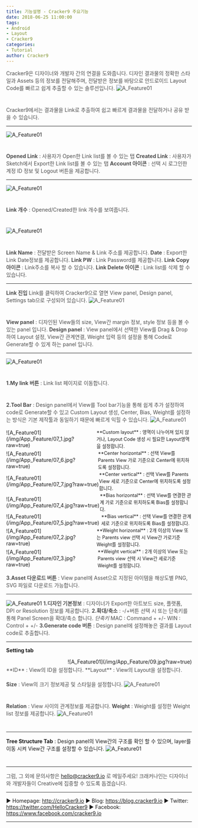 ```yaml
---
title: 기능설명 - Cracker9 주요기능
date: 2018-06-25 11:00:00
tags: 
- Android
- Layout
- Cracker9
categories:
- Tutorial
author: Cracker9
---
```

<span style="color:#4d4d4d">Cracker9은 디자이너와 개발자 간의 연결을 도와줍니다.
디자인 결과물의 정확한 스타일과 Assets 등의 정보를 전달해주며, 전달받은 정보를 바탕으로 안드로이드 Layout Code를 빠르고 쉽게 추출할 수 있는 솔루션입니다.
![A_Feature01](/img/App_Feature/01.jpg?raw=true)
#  

<span style="color:#4d4d4d">Cracker9에서는 결과물을 Link로 추출하여 쉽고 빠르게 결과물을 전달하거나 공유 받을 수 있습니다.
***
![A_Feature01](/img/App_Feature/02.jpg?raw=true)
#  

<span style="color:#4d4d4d">**Opened Link** : 사용자가 Open한 Link list를 볼 수 있는 탭
<span style="color:#4d4d4d">**Created Link** : 사용자가 Sketch에서 Export한 Link list를 볼 수 있는 탭
<span style="color:#4d4d4d">**Account 아이콘** : 선택 시 로그인한 계정 ID 정보 및 Logout 버튼을 제공합니다.
***
![A_Feature01](/img/App_Feature/03.jpg?raw=true)
#  

<span style="color:#4d4d4d">**Link 개수** : Opened/Created한 link 개수를 보여줍니다.
#  

![A_Feature01](/img/App_Feature/04.jpg?raw=true)
#  

<span style="color:#4d4d4d">**Link Name** : 전달받은 Screen Name & Link 주소를 제공합니다.
<span style="color:#4d4d4d">**Date** : Export한 Link Date정보를 제공합니다.
<span style="color:#4d4d4d">**Link PW** : Link Password를 제공합니다.
<span style="color:#4d4d4d">**Link Copy 아이콘** : Link주소를 복사 할 수 있습니다.
<span style="color:#4d4d4d">**Link Delete 아이콘** : Link list를 삭제 할 수 있습니다.
***
<span style="color:#4d4d4d">**Link 진입**
Link를 클릭하여 Cracker9으로 열면 View panel, Design panel, Settings tab으로 구성되어 있습니다.
![A_Feature01](/img/App_Feature/05.jpg?raw=true)
#  

<span style="color:#4d4d4d">**View panel** : 디자인된 View들의 size, View간 margin 정보, style 정보 등을 볼 수 있는 panel 입니다.
<span style="color:#4d4d4d">**Design panel** : View panel에서 선택한 View를 Drag & Drop하여 Layout 설정, View간 관계연결, Weight 입력 등의 설정을 통해 Code로 Generate할 수 있게 하는 panel 입니다.
***
![A_Feature01](/img/App_Feature/06.jpg?raw=true)
#  

<span style="color:#4d4d4d">**1.My link 버튼** : Link list 페이지로 이동합니다.
#  

<span style="color:#4d4d4d">**2.Tool Bar** : Design panel에서 View를 Tool bar기능을 통해 쉽게 추가 설정하여 code로 Generate할 수 있고 Custom Layout 생성, Center, Bias, Weight를 설정하는 방식은 기본 제작툴과 동일하기 때문에 빠르게 익힐 수 있습니다.
![A_Feature01](/img/App_Feature/07.jpg?raw=true)
<div style="display: table">
  <div style="display: table-cell; vertical-align: middle;">
  ![A_Feature01](/img/App_Feature/07_1.jpg?raw=true)
  </div>
  <div style="display: table-cell; vertical-align: middle;"><span style="font-size:0.9em;">**Custom layout** : 영역이 나누어져 있지 않거나, Layout Code 생성 시 필요한 Layout영역을 설정합니다.</span></div>
</div>

<div style="display: table">
  <div style="display: table-cell; vertical-align: middle;">
  ![A_Feature01](/img/App_Feature/07_6.jpg?raw=true)
  </div>
  <div style="display: table-cell; vertical-align: middle;"><span style="font-size:0.9em;">**Center horizontal** : 선택 View를 Parents View 가로 기준으로 Center에 위치하도록 설정합니다.</span></div>
</div>

<div style="display: table">
 <div style="display: table-cell; vertical-align: middle;">
 ![A_Feature01](/img/App_Feature/07_7.jpg?raw=true)
 </div>
 <div style="display: table-cell; vertical-align: middle;"><span style="font-size:0.9em;">**Center vertical** : 선택 View를 Parents View 세로 기준으로 Center에 위치하도록 설정합니다.</span></div>
</div>

<div style="display: table">
 <div style="display: table-cell; vertical-align: middle;">
 ![A_Feature01](/img/App_Feature/07_4.jpg?raw=true)
 </div>
 <div style="display: table-cell; vertical-align: middle;"><span style="font-size:0.9em;">**Bias horizontal** : 선택 View를 연결한 관계 가로 기준으로 위치하도록 Bias를 설정합니다.</span></div>
</div>

<div style="display: table">
 <div style="display: table-cell; vertical-align: middle;">
 ![A_Feature01](/img/App_Feature/07_5.jpg?raw=true)
 </div>
 <div style="display: table-cell; vertical-align: middle;"><span style="font-size:0.9em;">**Bias vertical** : 선택 View를 연결한 관계 세로 기준으로 위치하도록 Bias를 설정합니다.</span></div>
</div>

<div style="display: table">
 <div style="display: table-cell; vertical-align: middle;">
 ![A_Feature01](/img/App_Feature/07_2.jpg?raw=true)
 </div>
 <div style="display: table-cell; vertical-align: middle;"><span style="font-size:0.9em;">**Weight horizontal** : 2개 이상의 View 또는 Parents view 선택 시 View간 가로기준 Weight를 설정합니다.</span></div>
</div>

<div style="display: table">
 <div style="display: table-cell; vertical-align: middle;">
 ![A_Feature01](/img/App_Feature/07_3.jpg?raw=true)
 </div>
 <div style="display: table-cell; vertical-align: middle;"><span style="font-size:0.9em;">**Weight vertical** : 2개 이상의 View 또는 Parents view 선택 시 View간 세로기준 Weight를 설정합니다.</span></div>
</div>

<span style="color:#4d4d4d">**3.Asset 다운로드 버튼** : View panel에 Asset으로 지정된 아이템을 해상도별 PNG, SVG 파일로 다운로드 가능합니다.
***
![A_Feature01](/img/App_Feature/08.jpg?raw=true)
<span style="color:#4d4d4d">**1.디자인 기본정보** : 디자이너가 Export한 아트보드 size, 플랫폼, DPI or Resolution 정보를 제공합니다.
<span style="color:#4d4d4d">**2.확대/축소** : -/+버튼 선택 시 또는 단축키를 통해 Panel Screen을 확대/축소 합니다.
_단축키_
MAC : Command + +/-
WIN : Control + +/-
<span style="color:#4d4d4d">**3.Generate code 버튼** : Design panel에 설정해놓은 결과를 Layout code로 추출합니다.
***
**Setting tab**
<div style="float: right">
![A_Feature01](/img/App_Feature/09.jpg?raw=true)
</div>

<div style="float: left; line-height: 2">
<span style="color:#4d4d4d">**ID** : View의 ID을 설정합니다.
<span style="color:#4d4d4d">**Layout** : View의 Layout을 설정합니다.
</div>
<div style="clear: both;"></div>

<span style="color:#4d4d4d">**Size** : View의 크기 정보제공 및 스타일을 설정합니다.
![A_Feature01](/img/App_Feature/10.jpg?raw=true)
#  

<span style="color:#4d4d4d">**Relation** : View 사이의 관계정보를 제공합니다.
<span style="color:#4d4d4d">**Weight** : Weight를 설정한 Weight list 정보를 제공합니다.
![A_Feature01](/img/App_Feature/11.jpg?raw=true)
#  

***
**Tree Structure Tab** : Design panel의 View간의 구조를 확인 할 수 있으며, layer를 이동 시켜 View간 구조를 설정할 수 있습니다.
![A_Feature01](/img/App_Feature/12.jpg?raw=true)
#  

***
<span style="color:#4d4d4d">그럼, 그 외에 문의사항은 [hello@cracker9.io](helloo@cracker9.io) 로 메일주세요!
크래커나인는 디자이너와 개발자들이 Creative에 집중할 수 있도록 돕겠습니다.


<style>
.article .article__contents img {
  margin: 0 !important;
}
</style>


***

   ▶ Homepage: http://cracker9.io
   ▶ Blog: https://blog.cracker9.io
   ▶ Twitter: https://twitter.com/HelloCracker9
   ▶ Facebook: https://www.facebook.com/cracker9.io

***